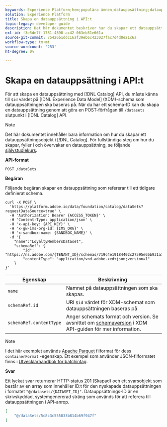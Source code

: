 ```yaml
---
keywords: Experience Platform;hem;populära ämnen;datauppsättning;datauppsättning;skapa en datauppsättning;skapa datauppsättning;aktivera datauppsättning
solution: Experience Platform
title: Skapa en datauppsättning i API:t
topic-legacy: developer guide
description: Det här dokumentet beskriver hur du skapar ett datauppsättningsobjekt i katalogtjänstens API.
exl-id: f3e5de7f-1781-4898-ac42-063eb51e661a
source-git-commit: 75426b1ddc16af39eb6c423027fac7d4d0e21c6a
workflow-type: tm+mt
source-wordcount: '253'
ht-degree: 0%

---
```


# Skapa en datauppsättning i API:t

För att skapa en datauppsättning med [!DNL Catalog] API, du måste känna till `$id` värdet på [!DNL Experience Data Model] (XDM)-schema som datauppsättningen ska baseras på. När du har ett schema-ID kan du skapa en datauppsättning genom att göra en POST-förfrågan till `/datasets` slutpunkt i [!DNL Catalog] API.

>[!NOTE]
>
>Det här dokumentet innehåller bara information om hur du skapar ett datauppsättningsobjekt i [!DNL Catalog]. För fullständiga steg om hur du skapar, fyller i och övervakar en datauppsättning, se följande [självstudiekurs](../datasets/create.md).

**API-format**

```HTTP
POST /dataSets
```

**Begäran**

Följande begäran skapar en datauppsättning som refererar till ett tidigare definierat schema.

```SHELL
curl -X POST \
  'https://platform.adobe.io/data/foundation/catalog/dataSets?requestDataSource=true' \
  -H 'Authorization: Bearer {ACCESS_TOKEN}' \
  -H 'Content-Type: application/json' \
  -H 'x-api-key: {API_KEY}' \
  -H 'x-gw-ims-org-id: {IMS_ORG}' \
  -H 'x-sandbox-name: {SANDBOX_NAME}' \
  -d '{
    "name":"LoyaltyMembersDataset",
    "schemaRef": {
        "id": "https://ns.adobe.com/{TENANT_ID}/schemas/719c4e19184402c27595e65b931a142b",
        "contentType": "application/vnd.adobe.xed+json;version=1"
    }
}'
```

| Egenskap | Beskrivning |
| --- | --- |
| `name` | Namnet på datauppsättningen som ska skapas. |
| `schemaRef.id` | URI `$id` värdet för XDM-schemat som datauppsättningen baseras på. |
| `schemaRef.contentType` | Anger schemats format och version. Se avsnittet om [schemaversion](../../xdm/api/getting-started.md#versioning) i XDM API-guiden för mer information. |

>[!NOTE]
>
>I det här exemplet används [Apache Parquet](https://parquet.apache.org/docs/) filformat för dess `containerFormat` -egenskap. Ett exempel som använder JSON-filformatet finns i [Utvecklarhandbok för batchintag](../../ingestion/batch-ingestion/api-overview.md).

**Svar**

Ett lyckat svar returnerar HTTP-status 201 (Skapad) och ett svarsobjekt som består av en array som innehåller ID:t för den nyskapade datauppsättningen i formatet `"@/datasets/{DATASET_ID}"`. Datauppsättnings-ID är en skrivskyddad, systemgenererad sträng som används för att referera till datauppsättningen i API-anrop.

```JSON
[
    "@/dataSets/5c8c3c555033b814b69f947f"
]
```

